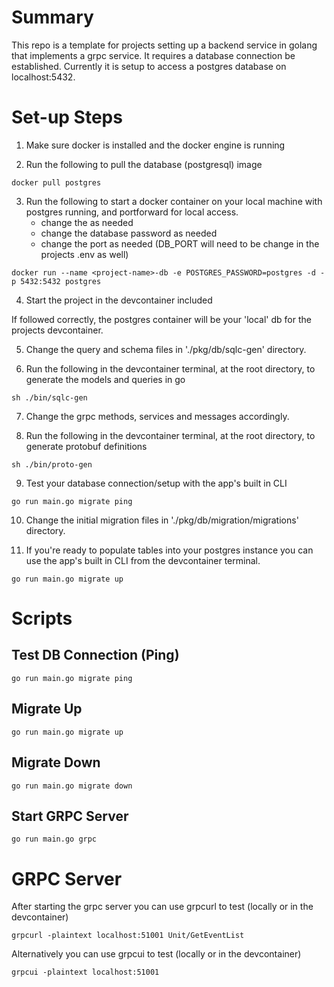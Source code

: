 # Summary

This repo is a template for projects setting up a backend service in golang that implements a grpc service. It requires a database connection be established. Currently it is setup to access a postgres database on localhost:5432.

# Set-up Steps

1. Make sure docker is installed and the docker engine is running

2. Run the following to pull the database (postgresql) image 
```shell
docker pull postgres
```

3. Run the following to start a docker container on your local machine with postgres running, and portforward for local access.
    - change the <project-name> as needed
    - change the database password as needed
    - change the port as needed (DB_PORT will need to be change in the projects .env as well)
```shell
docker run --name <project-name>-db -e POSTGRES_PASSWORD=postgres -d -p 5432:5432 postgres
```

4. Start the project in the devcontainer included

If followed correctly, the postgres container will be your 'local' db for the projects devcontainer.

5. Change the query and schema files in './pkg/db/sqlc-gen' directory.

6. Run the following in the devcontainer terminal, at the root directory, to generate the models and queries in go
```shell
sh ./bin/sqlc-gen
```

7. Change the grpc methods, services and messages accordingly.

8. Run the following in the devcontainer terminal, at the root directory, to generate protobuf definitions
```shell
sh ./bin/proto-gen
```

9. Test your database connection/setup with the app's built in CLI
```shell
go run main.go migrate ping
```

10. Change the initial migration files in './pkg/db/migration/migrations' directory.

11. If you're ready to populate tables into your postgres instance you can use the app's built in CLI from the devcontainer terminal.

```shell
go run main.go migrate up
```

# Scripts
## Test DB Connection (Ping)
```shell
go run main.go migrate ping
```

## Migrate Up
```shell
go run main.go migrate up
```

## Migrate Down
```shell
go run main.go migrate down
```

## Start GRPC Server
```shell
go run main.go grpc
```

# GRPC Server

After starting the grpc server you can use grpcurl to test (locally or in the devcontainer)
```shell
grpcurl -plaintext localhost:51001 Unit/GetEventList
```

Alternatively you can use grpcui to test (locally or in the devcontainer)
```shell
grpcui -plaintext localhost:51001
```